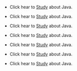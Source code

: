 
- Click hear to [Study](https://github.com/hackersinsrilankaofc/NOTE-LAB/blob/main/Computer%20Parts/BadUSB.md) about Java.

- Click hear to [Study](https://github.com/hackersinsrilankaofc/NOTE-LAB/blob/main/School%20nots/Java.md) about Java.

- Click hear to [Study](https://github.com/hackersinsrilankaofc/NOTE-LAB/blob/main/School%20nots/Java.md) about Java.

- Click hear to [Study](https://github.com/hackersinsrilankaofc/NOTE-LAB/blob/main/School%20nots/Java.md) about Java.

- Click hear to [Study](https://github.com/hackersinsrilankaofc/NOTE-LAB/blob/main/School%20nots/Java.md) about Java.

- Click hear to [Study](https://github.com/hackersinsrilankaofc/NOTE-LAB/blob/main/School%20nots/Java.md) about Java.

- Click hear to [Study](https://github.com/hackersinsrilankaofc/NOTE-LAB/blob/main/School%20nots/Java.md) about Java.
